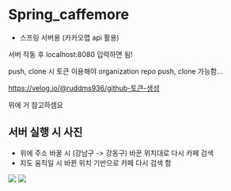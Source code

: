 # Spring_caffemore

- 스프링 서버용 (카카오맵 api 활용)

서버 작동 후 localhost:8080 입력하면 됨!

push, clone 시 토큰 이용해야 organization repo push, clone 가능함... 

https://velog.io/@ruddms936/github-토큰-생성

위에 거 참고하셈요 

서버 실행 시 사진 
--- 

- 위에 주소 바꿀 시 (강남구 -> 강동구) 바꾼 위치대로 다시 카페 검색
- 지도 움직일 시 바뀐 위치 기반으로 카페 다시 검색 함 

<img src="https://user-images.githubusercontent.com/66946182/104126017-99309180-539d-11eb-8048-7dc901da5f12.png">

<img src="https://user-images.githubusercontent.com/66946182/110198387-7b5f4480-7e95-11eb-9ff0-c8b30d2a1540.png">


